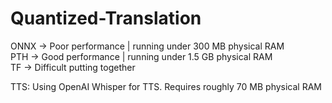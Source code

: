 # Quantized-Translation

ONNX -> Poor performance | running under 300 MB physical RAM  
PTH -> Good performance | running under 1.5 GB physical RAM  
TF -> Difficult putting together

TTS:
Using OpenAI Whisper for TTS. Requires roughly 70 MB physical RAM
